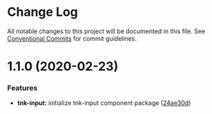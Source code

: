 # Change Log

All notable changes to this project will be documented in this file.
See [Conventional Commits](https://conventionalcommits.org) for commit guidelines.

# 1.1.0 (2020-02-23)


### Features

* **tnk-input:** initialize tnk-input component package ([24ae30d](https://github.com/dkk94/tunaiku-ui/commit/24ae30dabe3d127c59057f5068019a9c6657eb5c))
